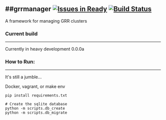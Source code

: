 ##grrmanager [![Issues in Ready](https://badge.waffle.io/thatarchguy/grrmanager.svg?label=ready&title=Ready)](http://waffle.io/thatarchguy/grrmanager) [![Build Status](https://travis-ci.org/thatarchguy/grrmanager.svg)](https://travis-ci.org/thatarchguy/grrmanager) 
----
A framework for managing GRR clusters 

### Current build
---
Currently in heavy development
0.0.0a



### How to Run:
---
It's still a jumble...

Docker, vagrant, or make env

```
pip install requirements.txt

# Create the sqlite database
python -m scripts.db_create
python -m scripts.db_migrate
```
